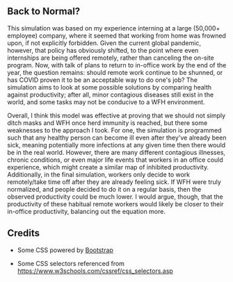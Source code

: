 ## Back to Normal?

This simulation was based on my experience interning at a large (50,000+ employee) company, where it seemed that working from home was frowned upon, if not explicitly forbidden. Given the current global pandemic, however, that policy has obviously shifted, to the point where even internships are being offered remotely, rather than canceling the on-site program. Now, with talk of plans to return to in-office work by the end of the year, the question remains: should remote work continue to be shunned, or has COVID proven it to be an acceptable way to do one's job? The simulation aims to look at some possible solutions by comparing health against productivity; after all, minor contagious diseases still exist in the world, and some tasks may not be conducive to a WFH environment.

Overall, I think this model was effective at proving that we should not simply ditch masks and WFH once herd immunity is reached, but there some weaknesses to the approach I took. For one, the simulation is programmed such that any healthy person can become ill even after they've already been sick, meaning potentially more infections at any given time then there would be in the real world. However, there are many different contagious illnesses, chronic conditions, or even major life events that workers in an office could experience, which might create a similar map of inhibited productivity. Additionally, in the final simulation, workers only decide to work remotely/take time off after they are already feeling sick. If WFH were truly normalized, and people decided to do it on a regular basis, then the observed productivity could be much lower. I would argue, though, that the productivity of these habitual remote workers would likely be closer to their in-office productivity, balancing out the equation more.

## Credits

* Some CSS powered by [Bootstrap](https://getbootstrap.com)

* Some CSS selectors referenced from https://www.w3schools.com/cssref/css_selectors.asp